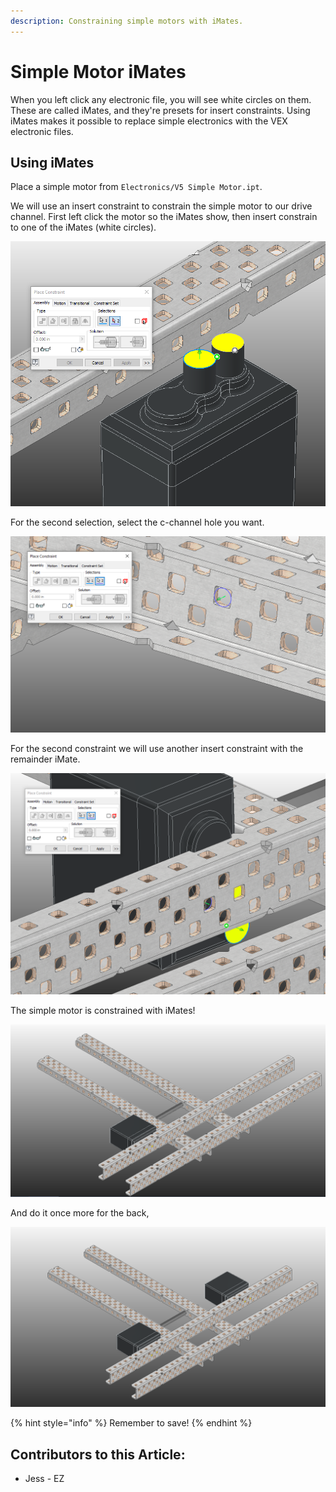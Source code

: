 ```yaml
---
description: Constraining simple motors with iMates.
---
```


# Simple Motor iMates

When you left click any electronic file, you will see white circles on them.  These are called iMates, and they're presets for insert constraints.  Using iMates makes it possible to replace simple electronics with the VEX electronic files. 

## Using iMates

Place a simple motor from `Electronics/V5 Simple Motor.ipt`. 

We will use an insert constraint to constrain the simple motor to our drive channel.  First left click the motor so the iMates show, then insert constrain to one of the iMates (white circles).  

![iMate Insert Selection](<../../../.gitbook/assets/image (172).png>)

For the second selection, select the c-channel hole you want.  

![Construction Cylinder Insert Selection](<../../../.gitbook/assets/image (173).png>)

For the second constraint we will use another insert constraint with the remainder iMate. 

![Insert Constraint between iMate and C-Channel](<../../../.gitbook/assets/image (174).png>)

The simple motor is constrained with iMates!

![One Constrained Simple Motor](<../../../.gitbook/assets/image (175).png>)

And do it once more for the back,

![Completed Simple Motors](<../../../.gitbook/assets/image (182).png>)

{% hint style="info" %}
Remember to save!
{% endhint %}



## Contributors to this Article:

* Jess - EZ
